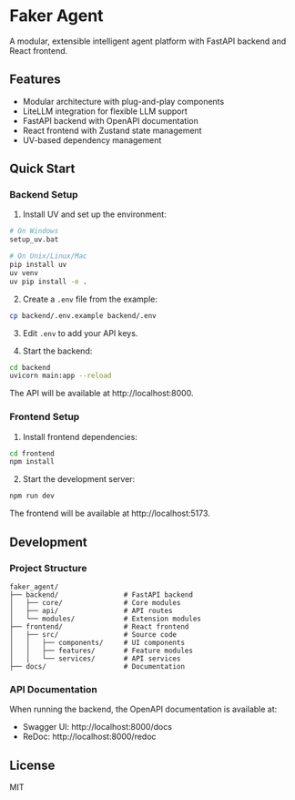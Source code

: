 # Faker Agent

A modular, extensible intelligent agent platform with FastAPI backend and React frontend.

## Features

- Modular architecture with plug-and-play components
- LiteLLM integration for flexible LLM support
- FastAPI backend with OpenAPI documentation
- React frontend with Zustand state management
- UV-based dependency management

## Quick Start

### Backend Setup

1. Install UV and set up the environment:

```bash
# On Windows
setup_uv.bat

# On Unix/Linux/Mac
pip install uv
uv venv
uv pip install -e .
```

2. Create a `.env` file from the example:

```bash
cp backend/.env.example backend/.env
```

3. Edit `.env` to add your API keys.

4. Start the backend:

```bash
cd backend
uvicorn main:app --reload
```

The API will be available at http://localhost:8000.

### Frontend Setup

1. Install frontend dependencies:

```bash
cd frontend
npm install
```

2. Start the development server:

```bash
npm run dev
```

The frontend will be available at http://localhost:5173.

## Development

### Project Structure

```
faker_agent/
├── backend/                # FastAPI backend
│   ├── core/               # Core modules
│   ├── api/                # API routes
│   └── modules/            # Extension modules
├── frontend/               # React frontend
│   ├── src/                # Source code
│   │   ├── components/     # UI components
│   │   ├── features/       # Feature modules
│   │   └── services/       # API services
├── docs/                   # Documentation
```

### API Documentation

When running the backend, the OpenAPI documentation is available at:

- Swagger UI: http://localhost:8000/docs
- ReDoc: http://localhost:8000/redoc

## License

MIT